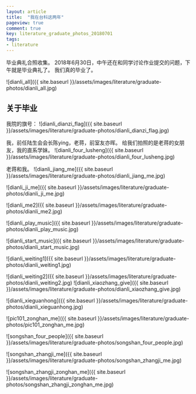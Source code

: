 ```yaml
---
layout: article
title:  "我在台科这两年"
pageview: true
comment: true
key: literature_graduate_photos_20180701
tags:
- literature
---
```


毕业典礼合照收集。
2018年6月30日，中午还在和同学讨论作业提交的问题，下午就是毕业典礼了。
我们真的毕业了。
<!---more--->

![dianli_all]({{ site.baseurl }}/assets/images/literature/graduate-photos/dianli_all.jpg)

## 关于毕业
我院的旗号：
![dianli_dianzi_flag]({{ site.baseurl }}/assets/images/literature/graduate-photos/dianli_dianzi_flag.jpg)

我，前任陆生会会长陈ying，老蒋，前室友亦晖。
给我们拍照的是老蒋的女朋友，我的直系学妹。
![dianli_four_lusheng]({{ site.baseurl }}/assets/images/literature/graduate-photos/dianli_four_lusheng.jpg)

老蒋和我。
![dianli_jiang_me]({{ site.baseurl }}/assets/images/literature/graduate-photos/dianli_jiang_me.jpg)

![dianli_ji_me]({{ site.baseurl }}/assets/images/literature/graduate-photos/dianli_ji_me.jpg)


![dianli_me2]({{ site.baseurl }}/assets/images/literature/graduate-photos/dianli_me2.jpg)


![dianli_play_music]({{ site.baseurl }}/assets/images/literature/graduate-photos/dianli_play_music.jpg)

![dianli_start_music]({{ site.baseurl }}/assets/images/literature/graduate-photos/dianli_start_music.jpg)

![dianli_weiting1]({{ site.baseurl }}/assets/images/literature/graduate-photos/dianli_weiting1.jpg)

![dianli_weiting2]({{ site.baseurl }}/assets/images/literature/graduate-photos/dianli_weiting2.jpg)
![dianli_xiaozhang_give]({{ site.baseurl }}/assets/images/literature/graduate-photos/dianli_xiaozhang_give.jpg)

![dianli_xieguanhong]({{ site.baseurl }}/assets/images/literature/graduate-photos/dianli_xieguanhong.jpg)

![pic101_zonghan_me]({{ site.baseurl }}/assets/images/literature/graduate-photos/pic101_zonghan_me.jpg)

![songshan_four_people]({{ site.baseurl }}/assets/images/literature/graduate-photos/songshan_four_people.jpg)

![songshan_zhangji_me]({{ site.baseurl }}/assets/images/literature/graduate-photos/songshan_zhangji_me.jpg)

![songshan_zhangji_zonghan_me]({{ site.baseurl }}/assets/images/literature/graduate-photos/songshan_zhangji_zonghan_me.jpg)
